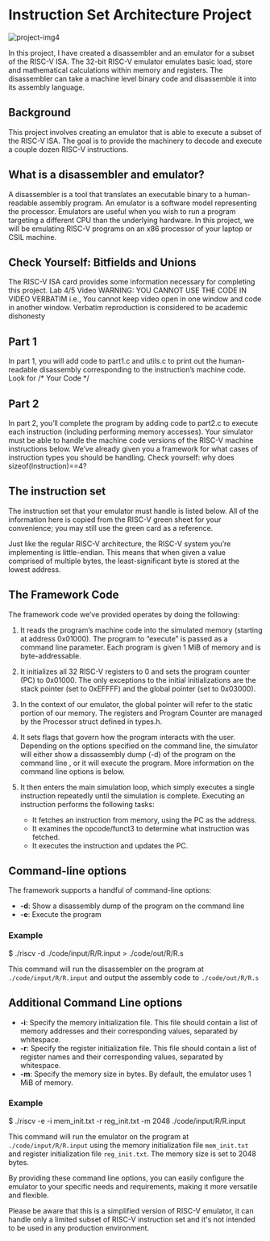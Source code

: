 # Instruction Set Architecture Project
![project-img4](https://user-images.githubusercontent.com/84153519/213369013-ae4b587a-603b-4924-be73-f1cde788dc4e.png)

In this project, I have created a disassembler and an emulator for a subset of the RISC-V ISA. The 32-bit RISC-V emulator emulates basic load, store and mathematical calculations within memory and registers. The disassembler can take a machine level binary code and disassemble it into its assembly language.

## Background

This project involves creating an emulator that is able to execute a subset of the RISC-V ISA. The goal is to provide the machinery to decode and execute a couple dozen RISC-V instructions.

## What is a disassembler and emulator?

A disassembler is a tool that translates an executable binary to a human-readable assembly program. An emulator is a software model representing the processor. Emulators are useful when you wish to run a program targeting a different CPU than the underlying hardware. In this project, we will be emulating RISC-V programs on an x86 processor of your laptop or CSIL machine.

## Check Yourself: Bitfields and Unions

The RISC-V ISA card provides some information necessary for completing this project. Lab 4/5 Video WARNING: YOU CANNOT USE THE CODE IN VIDEO VERBATIM i.e., You cannot keep video open in one window and code in another window. Verbatim reproduction is considered to be academic dishonesty

## Part 1

In part 1, you will add code to part1.c and utils.c to print out the human-readable disassembly corresponding to the instruction’s machine code. Look for /* Your Code */ 

## Part 2

In part 2, you’ll complete the program by adding code to part2.c to execute each instruction (including performing memory accesses). Your simulator must be able to handle the machine code versions of the RISC-V machine instructions below. We’ve already given you a framework for what cases of instruction types you should be handling. Check yourself: why does sizeof(Instruction)==4?

## The instruction set

The instruction set that your emulator must handle is listed below. All of the information here is copied from the RISC-V green sheet for your convenience; you may still use the green card as a reference.

Just like the regular RISC-V architecture, the RISC-V system you’re implementing is little-endian. This means that when given a value comprised of multiple bytes, the least-significant byte is stored at the lowest address.

## The Framework Code

The framework code we’ve provided operates by doing the following:

1. It reads the program’s machine code into the simulated memory (starting at address 0x01000). The program to “execute” is passed as a command line parameter. Each program is given 1 MiB of memory and is byte-addressable.
2. It initializes all 32 RISC-V registers to 0 and sets the program counter (PC) to 0x01000. The only exceptions to the initial initializations are the stack pointer (set to 0xEFFFF) and the global pointer (set to 0x03000).
3. In the context of our emulator, the global pointer will refer to the static portion of our memory. The registers and Program Counter are managed by the Processor struct defined in types.h.
4. It sets flags that govern how the program interacts with the user. Depending on the options specified on the command line, the simulator will either show a dissassembly dump (-d) of the program on the command line , or it will execute the program. More information on the command line options is below. 

5. It then enters the main simulation loop, which simply executes a single instruction repeatedly until the simulation is complete. Executing an instruction performs the following tasks:
    - It fetches an instruction from memory, using the PC as the address. 
    - It examines the opcode/funct3 to determine what instruction was fetched. 
    - It executes the instruction and updates the PC. 

## Command-line options
The framework supports a handful of command-line options:

- **-d**: Show a disassembly dump of the program on the command line
- **-e**: Execute the program

### Example
$ ./riscv -d ./code/input/R/R.input > ./code/out/R/R.s

This command will run the disassembler on the program at `./code/input/R/R.input` and output the assembly code to `./code/out/R/R.s`

## Additional Command Line options

- **-i**: Specify the memory initialization file. This file should contain a list of memory addresses and their corresponding values, separated by whitespace.
- **-r**: Specify the register initialization file. This file should contain a list of register names and their corresponding values, separated by whitespace.
- **-m**: Specify the memory size in bytes. By default, the emulator uses 1 MiB of memory.

### Example
$ ./riscv -e -i mem_init.txt -r reg_init.txt -m 2048 ./code/input/R/R.input

This command will run the emulator on the program at `./code/input/R/R.input` using the memory initialization file `mem_init.txt` and register initialization file `reg_init.txt`. The memory size is set to 2048 bytes.

By providing these command line options, you can easily configure the emulator to your specific needs and requirements, making it more versatile and flexible.

Please be aware that this is a simplified version of RISC-V emulator, it can handle only a limited subset of RISC-V instruction set and it's not intended to be used in any production environment.
